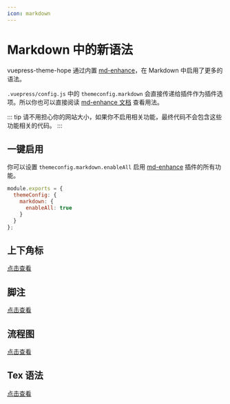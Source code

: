 ```yaml
---
icon: markdown
---
```


# Markdown 中的新语法

vuepress-theme-hope 通过内置 [md-enhance](https://vuepress-md-enhance.mrhope.site/)，在 Markdown 中启用了更多的语法。

`.vuepress/config.js` 中的 `themeconfig.markdown` 会直接传递给插件作为插件选项。所以你也可以直接阅读 [md-enhance 文档](https://vuepress-md-enhance.mrhope.site/) 查看用法。

::: tip
请不用担心你的网站大小，如果你不启用相关功能，最终代码不会包含这些功能相关的代码。
:::

## 一键启用

你可以设置 `themeconfig.markdown.enableAll` 启用 [md-enhance](https://vuepress-md-enhance.mrhope.site/) 插件的所有功能。

```js
module.exports = {
  themeConfig: {
    markdown: {
      enableAll: true
    }
  }
};
```

## 上下角标

[点击查看](sup-sub.md)

## 脚注

[点击查看](footnote.md)

## 流程图

[点击查看](flowchart.md)

## Tex 语法

[点击查看](tex.md)
